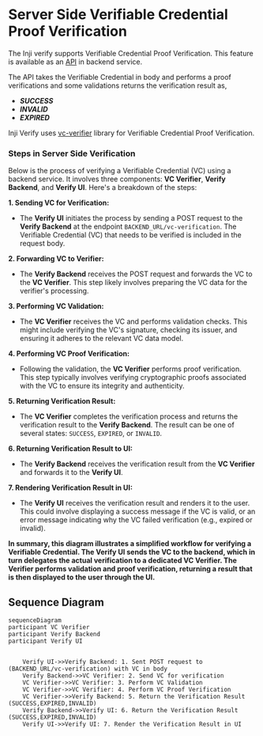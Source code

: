 # Server Side Verifiable Credential Proof Verification

The Inji verify supports Verifiable Credential Proof Verification. This feature is available as an [API](https://mosip.stoplight.io/docs/inji-verify/branches/main/1r4yxmahkmbm9-get-the-submitted-vc-verified) in backend service.

The API takes the Verifiable Credential in body and performs a proof verifications and some validations returns the verification result as,

- **_SUCCESS_**
- **_INVALID_**
- **_EXPIRED_**


Inji Verify uses [vc-verifier](https://github.com/mosip/vc-verifier/tree/master/vc-verifier/kotlin) library for Verifiable Credential Proof Verification.

### Steps in Server Side Verification

Below is the process of verifying a Verifiable Credential (VC) using a backend service. It involves three components: **VC Verifier**, **Verify Backend**, and **Verify UI**. Here's a breakdown of the steps:

**1. Sending VC for Verification:**

* The **Verify UI** initiates the process by sending a POST request to the **Verify Backend** at the endpoint `BACKEND_URL/vc-verification`. The Verifiable Credential (VC) that needs to be verified is included in the request body.

**2. Forwarding VC to Verifier:**

* The **Verify Backend** receives the POST request and forwards the VC to the **VC Verifier**. This step likely involves preparing the VC data for the verifier's processing.

**3. Performing VC Validation:**

* The **VC Verifier** receives the VC and performs validation checks. This might include verifying the VC's signature, checking its issuer, and ensuring it adheres to the relevant VC data model.

**4. Performing VC Proof Verification:**

* Following the validation, the **VC Verifier** performs proof verification. This step typically involves verifying cryptographic proofs associated with the VC to ensure its integrity and authenticity.

**5. Returning Verification Result:**

* The **VC Verifier** completes the verification process and returns the verification result to the **Verify Backend**. The result can be one of several states: `SUCCESS`, `EXPIRED`, or `INVALID`.

**6. Returning Verification Result to UI:**

* The **Verify Backend** receives the verification result from the **VC Verifier** and forwards it to the **Verify UI**.

**7. Rendering Verification Result in UI:**

* The **Verify UI** receives the verification result and renders it to the user. This could involve displaying a success message if the VC is valid, or an error message indicating why the VC failed verification (e.g., expired or invalid).

**In summary, this diagram illustrates a simplified workflow for verifying a Verifiable Credential. The Verify UI sends the VC to the backend, which in turn delegates the actual verification to a dedicated VC Verifier. The Verifier performs validation and proof verification, returning a result that is then displayed to the user through the UI.**

## Sequence Diagram

```mermaid
sequenceDiagram
participant VC Verifier
participant Verify Backend
participant Verify UI


    Verify UI->>Verify Backend: 1. Sent POST request to (BACKEND_URL/vc-verification) with VC in body
    Verify Backend->>VC Verifier: 2. Send VC for verification
    VC Verifier->>VC Verifier: 3. Perform VC Validation
    VC Verifier->>VC Verifier: 4. Perform VC Proof Verification
    VC Verifier->>Verify Backend: 5. Return the Verification Result (SUCCESS,EXPIRED,INVALID)
    Verify Backend->>Verify UI: 6. Return the Verification Result (SUCCESS,EXPIRED,INVALID)
    Verify UI->>Verify UI: 7. Render the Verification Result in UI
```
